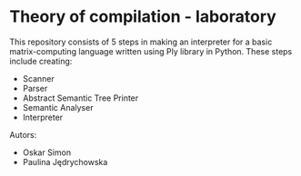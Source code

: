 # Theory of compilation - laboratory

This repository consists of 5 steps in making an interpreter for a basic matrix-computing language written using Ply library in Python.
These steps include creating:
- Scanner
- Parser
- Abstract Semantic Tree Printer
- Semantic Analyser
- Interpreter

Autors:
- Oskar Simon
- Paulina Jędrychowska
